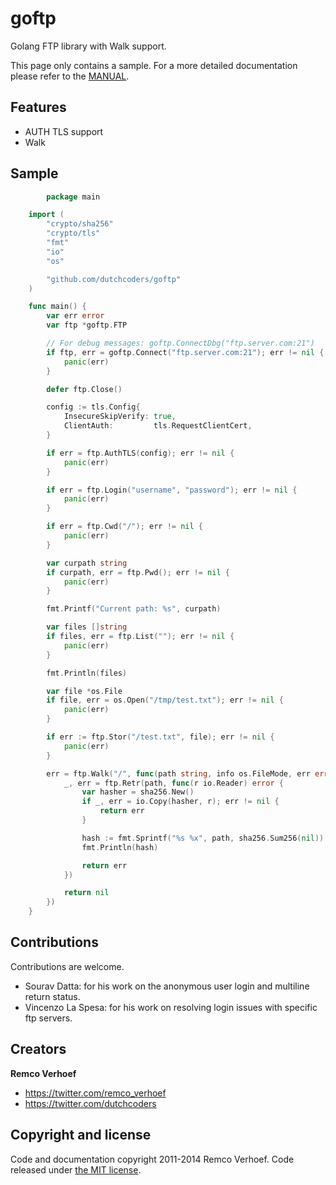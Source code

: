 goftp
=====

Golang FTP library with Walk support.

This page only contains a sample. For a more detailed documentation please refer to the [MANUAL](./MANUAL.md).

## Features

* AUTH TLS support
* Walk

## Sample
```go
		package main

    import (
        "crypto/sha256"
        "crypto/tls"
        "fmt"
        "io"
        "os"

        "github.com/dutchcoders/goftp"
    )

    func main() {
        var err error
        var ftp *goftp.FTP

        // For debug messages: goftp.ConnectDbg("ftp.server.com:21")
        if ftp, err = goftp.Connect("ftp.server.com:21"); err != nil {
            panic(err)
        }

        defer ftp.Close()

        config := tls.Config{
            InsecureSkipVerify: true,
            ClientAuth:         tls.RequestClientCert,
        }

        if err = ftp.AuthTLS(config); err != nil {
            panic(err)
        }

        if err = ftp.Login("username", "password"); err != nil {
            panic(err)
        }

        if err = ftp.Cwd("/"); err != nil {
            panic(err)
        }

        var curpath string
        if curpath, err = ftp.Pwd(); err != nil {
            panic(err)
        }

        fmt.Printf("Current path: %s", curpath)

        var files []string
        if files, err = ftp.List(""); err != nil {
            panic(err)
        }

        fmt.Println(files)

        var file *os.File
        if file, err = os.Open("/tmp/test.txt"); err != nil {
            panic(err)
        }

        if err := ftp.Stor("/test.txt", file); err != nil {
            panic(err)
        }

        err = ftp.Walk("/", func(path string, info os.FileMode, err error) error {
            _, err = ftp.Retr(path, func(r io.Reader) error {
                var hasher = sha256.New()
                if _, err = io.Copy(hasher, r); err != nil {
                    return err
                }

                hash := fmt.Sprintf("%s %x", path, sha256.Sum256(nil))
                fmt.Println(hash)

                return err
            })

            return nil
        })
    }
```

## Contributions

Contributions are welcome.

* Sourav Datta: for his work on the anonymous user login and multiline return status.
* Vincenzo La Spesa: for his work on resolving login issues with specific ftp servers. 


## Creators

**Remco Verhoef**
- <https://twitter.com/remco_verhoef>
- <https://twitter.com/dutchcoders>

## Copyright and license

Code and documentation copyright 2011-2014 Remco Verhoef.
Code released under [the MIT license](LICENSE).
